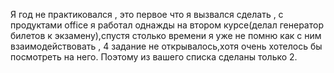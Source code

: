 Я год не практиковался , это первое что я вызвался сделать , с продуктами office я работал однажды на втором курсе(делал генератор билетов к экзамену),спустя столько времени я уже не помню как с ним взаимодействовать , 4 задание не открывалось,хотя очень хотелось бы посмотреть на него. Поэтому из вашего списка сделаны только 2.
